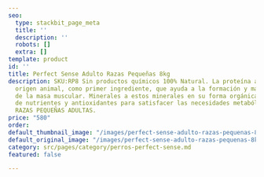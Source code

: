 ```yaml
---
seo:
  type: stackbit_page_meta
  title: ''
  description: ''
  robots: []
  extra: []
template: product
id: ''
title: Perfect Sense Adulto Razas Pequeñas 8kg
description: SKU:RP8 Sin productos químicos 100% Natural. La proteína adecuada de
  origen animal, como primer ingrediente, que ayuda a la formación y mantenimiento
  de la masa muscular. Minerales a estos minerales en su forma orgánica. Alta concentración
  de nutrientes y antioxidantes para satisfacer las necesidades metabólicas de las
  RAZAS PEQUEÑAS ADULTAS.
price: "580"
order: 
default_thumbnail_image: "/images/perfect-sense-adulto-razas-pequenas-8kg-png.jpg"
default_original_image: "/images/perfect-sense-adulto-razas-pequenas-8kg-png.jpg"
category: src/pages/category/perros-perfect-sense.md
featured: false

---
```

